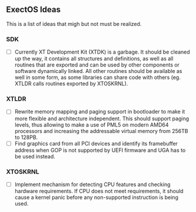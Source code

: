 ## ExectOS Ideas
This is a list of ideas that migh but not must be realized.

### SDK
 - [ ] Currently XT Development Kit (XTDK) is a garbage. It should be cleaned up the way, it contains all structures
       and definitions, as well as all routines that are exported and can be used by other components or software
       dynamically linked. All other routines should be available as well in some form, as some libraries can share
       code with others (eg. XTLDR calls routines exported by XTOSKRNL).

### XTLDR
 - [ ] Rewrite memory mapping and paging support in bootloader to make it more flexible and architecture independent.
       This should support paging levels, thus allowing to make a use of PML5 on modern AMD64 processors and increasing
       the addressable virtual memory from 256TB to 128PB.
 - [ ] Find graphics card from all PCI devices and identify its framebuffer address when GOP is not supported by UEFI
       firmware and UGA has to be used instead.

### XTOSKRNL
 - [ ] Implement mechanism for detecting CPU features and checking hardware requirements. If CPU does not meet
       requirements, it should cause a kernel panic before any non-supported instruction is being used.
